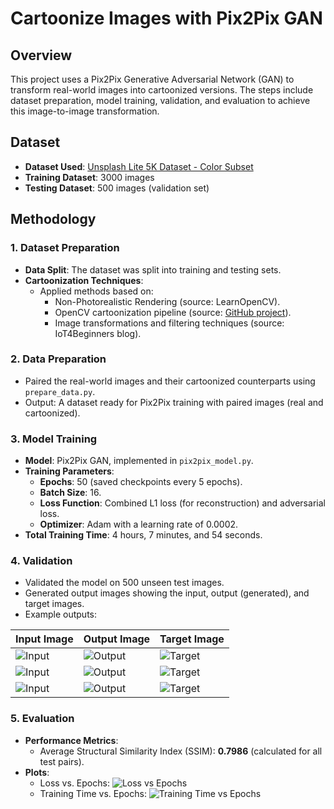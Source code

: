 # Cartoonize Images with Pix2Pix GAN

## Overview
This project uses a Pix2Pix Generative Adversarial Network (GAN) to transform real-world images into cartoonized versions. The steps include dataset preparation, model training, validation, and evaluation to achieve this image-to-image transformation.

## Dataset
- **Dataset Used**: [Unsplash Lite 5K Dataset - Color Subset](https://www.kaggle.com/datasets/matthewjansen/unsplash-lite-5k-colorization)
- **Training Dataset**: 3000 images
- **Testing Dataset**: 500 images (validation set)

## Methodology
### **1. Dataset Preparation**
- **Data Split**: The dataset was split into training and testing sets.
- **Cartoonization Techniques**:
  - Applied methods based on:
    - Non-Photorealistic Rendering (source: LearnOpenCV).
    - OpenCV cartoonization pipeline (source: [GitHub project](https://github.com/Shaashwat05/Cartoonify_reality)).
    - Image transformations and filtering techniques (source: IoT4Beginners blog).

### **2. Data Preparation**
- Paired the real-world images and their cartoonized counterparts using `prepare_data.py`.
- Output: A dataset ready for Pix2Pix training with paired images (real and cartoonized).

### **3. Model Training**
- **Model**: Pix2Pix GAN, implemented in `pix2pix_model.py`.
- **Training Parameters**:
  - **Epochs**: 50 (saved checkpoints every 5 epochs).
  - **Batch Size**: 16.
  - **Loss Function**: Combined L1 loss (for reconstruction) and adversarial loss.
  - **Optimizer**: Adam with a learning rate of 0.0002.
- **Total Training Time**: 4 hours, 7 minutes, and 54 seconds.

### **4. Validation**
- Validated the model on 500 unseen test images.
- Generated output images showing the input, output (generated), and target images. 
- Example outputs:

| **Input Image**                          | **Output Image**                         | **Target Image**                         |
|------------------------------------------|------------------------------------------|------------------------------------------|
| ![Input](https://github.com/user-attachments/assets/8507c3ef-ca5c-4ba7-a670-3cd6000b216c) | ![Output](https://github.com/user-attachments/assets/c27bb4e7-bfce-46d5-80f3-7c330007ff95) | ![Target](https://github.com/user-attachments/assets/e981698f-5091-451c-985e-f1227452cd33) |
| ![Input](https://github.com/user-attachments/assets/c0812b5f-1d49-4a73-a1bb-d485feacf9be) | ![Output](https://github.com/user-attachments/assets/cbd5012c-0bb3-4039-932f-0b26fb0181e3) | ![Target](https://github.com/user-attachments/assets/1f0d15dc-27f3-466f-91dc-079bdee31d4a) |
| ![Input](https://github.com/user-attachments/assets/762e45b3-c213-4cf7-b2d2-cdf1b0e61c6d) | ![Output](https://github.com/user-attachments/assets/3f6aa2f0-8a54-4935-b75e-d053d0fa87ef) | ![Target](https://github.com/user-attachments/assets/8b04ef0b-64ee-4ea7-9ab6-ef8f2b8a3d7f) |


### **5. Evaluation**
- **Performance Metrics**:
  - Average Structural Similarity Index (SSIM): **0.7986** (calculated for all test pairs).
- **Plots**:
  - Loss vs. Epochs:
    ![Loss vs Epochs](![target_492](https://github.com/user-attachments/assets/ce404097-07eb-4f55-88e3-f5d288f6c9b0)
)
  - Training Time vs. Epochs:
    ![Training Time vs Epochs](![target_492](https://github.com/user-attachments/assets/20bb1708-21d9-4b43-8b0a-3c80ef22ee1e)
)
